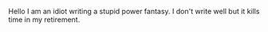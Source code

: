 Hello I am an idiot writing a stupid power fantasy.  I don't write well but it kills time in my retirement.